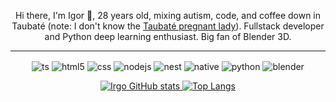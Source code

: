 <p align="center">
Hi there, I'm Igor 👋, 28 years old, mixing autism, code, and coffee down in Taubaté (note: I don't know the <a href = "https://en.wikipedia.org/wiki/Taubat%C3%A9_pregnancy_hoax" target="blank">Taubaté pregnant lady</a>). Fullstack developer and Python deep learning enthusiast. Big fan of Blender 3D.
</p>
<hr>
<p align="center" style="text-decoration: none;">
  <a href= "#" style="text-decoration: none;">
    <img align="center" alt="ts" src="https://img.shields.io/badge/TScript-007ACC?style=for-the-badge&logo=typescript&logoColor=white" />
    <img align="center" alt="html5" src="https://img.shields.io/badge/HTML5-E34F26?style=for-the-badge&logo=html5&logoColor=white" />
    <img align="center" alt="css" src="https://img.shields.io/badge/CSS3-1572B6?style=for-the-badge&logo=css3&logoColor=white" />
    <img align="center" alt="nodejs" src="https://img.shields.io/badge/Node.js-43853D?style=for-the-badge&logo=node.js&logoColor=white" />
    <img align="center" alt="nest" src="https://img.shields.io/badge/Nest.js-911?style=for-the-badge&logo=nestjs&logoColor=white" />
    <img align="center" alt="native" src="https://img.shields.io/badge/Native-17bef0?style=for-the-badge&logo=react&logoColor=white" style="text-decoration: none;"/>
    <img align="center" alt="python" src="https://img.shields.io/badge/Python-1c6696?style=for-the-badge&logo=python&logoColor=white" style="text-decoration: none;"/>
    <img align="center" alt="blender" src="https://img.shields.io/badge/Blender-f74215?style=for-the-badge&logo=blender&logoColor=white" style="text-decoration: none;"/>
  </a>

</p>

<a  href="#">
<div align="center">
  
![Irgo GitHub stats](https://github-readme-stats.vercel.app/api?username=IRGO-CO&show_icons=true&theme=github_dark_dimmed&count_private=true&line_height=55&rank_icon=github)
![Top Langs](https://github-readme-stats.vercel.app/api/top-langs/?username=IRGO-CO&hide_progress=true&layout=pie&theme=github_dark_dimmed)  

</div>
</a>




